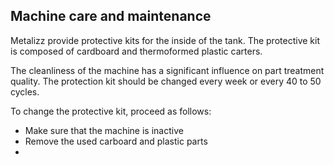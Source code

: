 ## Machine care and maintenance

Metalizz provide protective kits for the inside of the tank.
The protective kit is composed of cardboard and thermoformed plastic carters.

The cleanliness of the machine has a significant influence on part treatment quality. 
The protection kit should be changed every week or every 40 to 50 cycles.

To change the protective kit, proceed as follows:
- Make sure that the machine is inactive
- Remove the used carboard and plastic parts
- 




